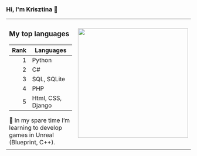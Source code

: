### Hi, I'm Krisztina 👋

</style>
<table>
<!-- <tr>
<th align="center">
<img width="441" height="1">
</th>
<th align="center">
<!-- <img width="441" height="1"> -->
<!-- </th> -->
</tr> 
<tr>
<td>
<!-- REMOVE THE BACKSLASHES -->


  <h3>My top languages</h3>

| Rank | Languages |
|-----:|-----------|
|     1| Python  |
|     2| C#         |
|     3| SQL, SQLite       |
|     4| PHP   |
|     5| Html, CSS, Django       |
  
</details>
 🌱 In my spare time I’m learning to develop games in Unreal (Blueprint, C++).

  
</td>
<td>
<!-- REMOVE THE BACKSLASHES -->


<div id="header" align="right">
  <img src="https://user-images.githubusercontent.com/82880530/216677082-83024438-194c-4567-bd71-86839d59232f.png" {width=30px height=300px}/>

</div>

</td>
</tr>
<tr>
<td align="right">
</td>
<td align="right">
</td>
</tr>
</table>

<!-- 


My top languages

| Rank | Languages |
|-----:|-----------|
|     1| Python  |
|     2| C#         |
|     3| SQL, SQLite       |
|     4| PHP   |
|     5| Html, CSS, Django       |
  

</details>
<tr>

</td>
 

<div id="header" align="right">
  <img src="https://user-images.githubusercontent.com/82880530/216677082-83024438-194c-4567-bd71-86839d59232f.png" {width=40px height=400px}/>

</div> -->



